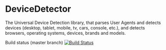 DeviceDetector
==============

The Universal Device Detection library, that parses User Agents and detects devices (desktop, tablet, mobile, tv, cars, console, etc.), and detects browsers, operating systems, devices, brands and models.


Build status (master branch) [![Build Status](https://travis-ci.org/piwik/device-detector.png?branch=master)](https://travis-ci.org/piwik/device-detector)
